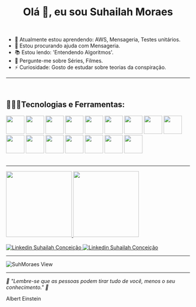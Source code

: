 
<h1 align="center">Olá 👋, eu sou Suhailah Moraes</h1>
<br />

- 🌱 Atualmente estou aprendendo: AWS, Mensageria, Testes unitários.
- 🤔 Estou procurando ajuda com Mensageria.
- 📚 Estou lendo: 'Entendendo Algoritmos'.
- 💬 Pergunte-me sobre Séries, Filmes.
- ⚡ Curiosidade: Gosto de  estudar sobre teorias da conspiração.

  
 </span> 
 <hr /> 


 <br>
  <h2><strong>👨🏽‍💻Tecnologias e Ferramentas:</strong></h2>
<span>
  <img height="50px" src="https://cdn.jsdelivr.net/gh/devicons/devicon/icons/java/java-original-wordmark.svg" />
  <img height="50px" src="https://cdn.jsdelivr.net/gh/devicons/devicon/icons/spring/spring-original-wordmark.svg"/>
  <img height="50px" src="https://cdn.jsdelivr.net/gh/devicons/devicon/icons/html5/html5-original-wordmark.svg" />
  <img height="50px" src="https://cdn.jsdelivr.net/gh/devicons/devicon/icons/css3/css3-original-wordmark.svg" />
            <img height="50px" src="https://cdn.jsdelivr.net/gh/devicons/devicon/icons/javascript/javascript-original.svg" />    
            <img height="50px" src="https://cdn.jsdelivr.net/gh/devicons/devicon/icons/react/react-original-wordmark.svg" />   
            <img  height="50px"src="https://cdn.jsdelivr.net/gh/devicons/devicon/icons/sass/sass-original.svg" />          
            <img  height="50px" src="https://cdn.jsdelivr.net/gh/devicons/devicon/icons/mysql/mysql-original-wordmark.svg" />            
            <img  height="50px" src="https://cdn.jsdelivr.net/gh/devicons/devicon/icons/postgresql/postgresql-original-wordmark.svg" />              
            <img height="50px"  src="https://cdn.jsdelivr.net/gh/devicons/devicon/icons/bash/bash-plain.svg" />                     
            <img  height="50px" src="https://cdn.jsdelivr.net/gh/devicons/devicon/icons/docker/docker-original-wordmark.svg" />            
            <img  height="50px" src="https://cdn.jsdelivr.net/gh/devicons/devicon/icons/gradle/gradle-plain-wordmark.svg" />                 
            <img  height="50px" src="https://cdn.jsdelivr.net/gh/devicons/devicon/icons/git/git-original-wordmark.svg" />            
            <img  height="50px" src="https://cdn.jsdelivr.net/gh/devicons/devicon/icons/gitlab/gitlab-original-wordmark.svg" />                  
            <img height="50px" src="https://cdn.jsdelivr.net/gh/devicons/devicon/icons/linux/linux-original.svg" />            
            <img  height="50px" src="https://cdn.jsdelivr.net/gh/devicons/devicon/icons/vscode/vscode-original-wordmark.svg" />
          
</span>
<br />
<br />
 
<hr />
  <div>
<a href="https://github.com/suhmoraes">
<img height="180em" src="https://github-readme-stats.vercel.app/api/top-langs/?username=suhmoraes&layout=compact&langs_count=7&theme=dracula"/>
<img height="180em" src="https://github-readme-stats.vercel.app/api?username=suhMoraes&show_icons=true&theme=dracula&include_all_commits=true&count_private=true"/>
</div>

  
<br />
<span>
  <a href="https://bit.ly/linkedin-suhmoraes">
    <img src="https://img.shields.io/badge/LinkedIn-0077B5?style=flat&logo=linkedin&logoColor=white" alt ="Linkedin Suhailah Conceição"> <a>
   
 
  <a href="mailto:dev.suhmoraes@gmail.com">
    <img src="https://img.shields.io/badge/Gmail-D14836?style=flat&logo=gmail&logoColor=white" alt ="Linkedin Suhailah Conceição" > 
   </a>    

<hr>
  
   ![SuhMoraes View](https://komarev.com/ghpvc/?username=SuhMoraes-github-username&style=plastic)

<hr>

_💭 "Lembre-se que as pessoas podem tirar tudo de você, menos o seu conhecimento." 💭_

<p>Albert Einstein</P>



 
     
     
     
     
     
     
     
     
     
     
     
     
     
     
     
     
     
     
     
     
     
     
     
     
     


  
   


